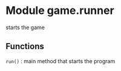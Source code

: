 Module game.runner
==================
starts the game

Functions
---------

    
`run()`
:   main method that starts the program